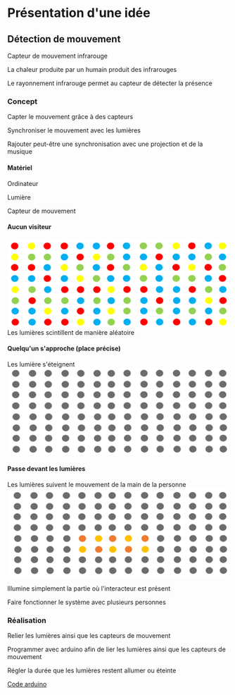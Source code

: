 # Présentation d'une idée
## Détection de mouvement
Capteur de mouvement infrarouge

La chaleur produite par un humain produit des infrarouges

Le rayonnement infrarouge permet au capteur de détecter la présence

### Concept
Capter le mouvement grâce à des capteurs

Synchroniser le mouvement avec les lumières

Rajouter peut-être une synchronisation avec une projection et de la musique

#### Matériel
Ordinateur

Lumière

Capteur de mouvement

#### Aucun visiteur
![aucun](media/aucun.png)
Les lumières scintillent de manière aléatoire
#### Quelqu'un s'approche (place précise)
Les lumière s'éteignent
![arriver](media/arriver.png)
#### Passe devant les lumières
Les lumières suivent le mouvement de la main de la personne
![arriver](media/passe.png)

Illumine simplement la partie où l'interacteur est présent

Faire fonctionner le système avec plusieurs personnes

### Réalisation

Relier les lumières ainsi que les capteurs de mouvement

Programmer avec arduino afin de lier les lumières ainsi que les capteurs de mouvement

Régler la durée que les lumières restent allumer ou éteinte

[Code arduino](https://arduino-france.site/capteur-mouvement/#1)





